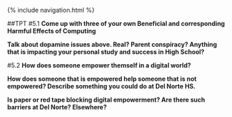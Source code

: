 {% include navigation.html %}

##TPT
#5.1
**Come up with three of your own Beneficial and corresponding Harmful Effects of Computing**

**Talk about dopamine issues above. Real? Parent conspiracy? Anything that is impacting your personal study and success in High School?**

#5.2
**How does someone empower themself in a digital world?**

**How does someone that is empowered help someone that is not empowered? Describe something you could do at Del Norte HS.**

**Is paper or red tape blocking digital empowerment? Are there such barriers at Del Norte? Elsewhere?**
